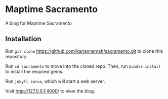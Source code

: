 Maptime Sacramento
==========

A blog for Maptime Sacramento

## Installation

Run <code>git clone</code> https://github.com/kariannemah/sacramento.git to clone this repository.

Run <code>cd sacramento</code> to move into the cloned repo. Then, run <code>bundle install</code> to install the required gems.

Run <code>jekyll serve</code>, which will start a web server.

Visit http://127.0.0.1:4000/ to view the blog.
